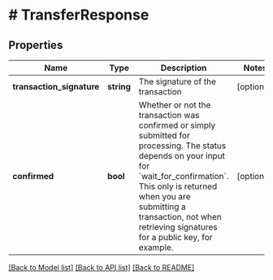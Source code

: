 # # TransferResponse

## Properties

Name | Type | Description | Notes
------------ | ------------- | ------------- | -------------
**transaction_signature** | **string** | The signature of the transaction | [optional]
**confirmed** | **bool** | Whether or not the transaction was confirmed or simply submitted for processing. The status depends on your input for &#x60;wait_for_confirmation&#x60;. This only is returned when you are submitting a transaction, not when retrieving signatures for a public key, for example. | [optional]

[[Back to Model list]](../../README.md#models) [[Back to API list]](../../README.md#endpoints) [[Back to README]](../../README.md)
